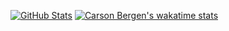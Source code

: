 [![GitHub Stats](https://github-readme-stats-indol-iota-76.vercel.app/api/top-langs/?username=carsonbergen&layout=compact&langs_count=16&theme=transparent)](https://github.com/anuraghazra/github-readme-stats)
[![Carson Bergen's wakatime stats](https://github-readme-stats.vercel.app/api/wakatime?username=carsonbergen)](https://github.com/anuraghazra/github-readme-stats)
